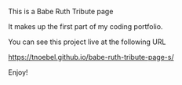 This is a Babe Ruth Tribute page

It makes up the first part of my coding portfolio.

You can see this project live at the following URL

 https://tnoebel.github.io/babe-ruth-tribute-page-s/

Enjoy!
